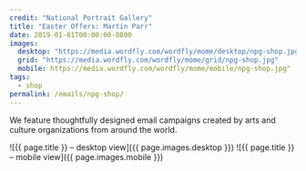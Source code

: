```yaml
---
credit: "National Portrait Gallery"
title: "Easter Offers: Martin Parr"
date: 2019-01-01T00:00:00-0800
images:
  desktop: "https://media.wordfly.com/wordfly/mome/desktop/npg-shop.jpg"
  grid: "https://media.wordfly.com/wordfly/mome/grid/npg-shop.jpg"
  mobile: https://media.wordfly.com/wordfly/mome/mobile/npg-shop.jpg"
tags:
  - shop
permalink: /emails/npg-shop/
---
```

We feature thoughtfully designed email campaigns created by arts and culture organizations from around the world.

![{{ page.title }} – desktop view]({{ page.images.desktop }})
![{{ page.title }} – mobile view]({{ page.images.mobile }})
